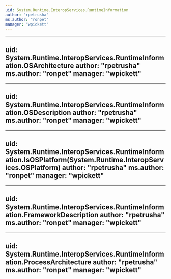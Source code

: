 ```yaml
---
uid: System.Runtime.InteropServices.RuntimeInformation
author: "rpetrusha"
ms.author: "ronpet"
manager: "wpickett"
---
```


---
uid: System.Runtime.InteropServices.RuntimeInformation.OSArchitecture
author: "rpetrusha"
ms.author: "ronpet"
manager: "wpickett"
---

---
uid: System.Runtime.InteropServices.RuntimeInformation.OSDescription
author: "rpetrusha"
ms.author: "ronpet"
manager: "wpickett"
---

---
uid: System.Runtime.InteropServices.RuntimeInformation.IsOSPlatform(System.Runtime.InteropServices.OSPlatform)
author: "rpetrusha"
ms.author: "ronpet"
manager: "wpickett"
---

---
uid: System.Runtime.InteropServices.RuntimeInformation.FrameworkDescription
author: "rpetrusha"
ms.author: "ronpet"
manager: "wpickett"
---

---
uid: System.Runtime.InteropServices.RuntimeInformation.ProcessArchitecture
author: "rpetrusha"
ms.author: "ronpet"
manager: "wpickett"
---

